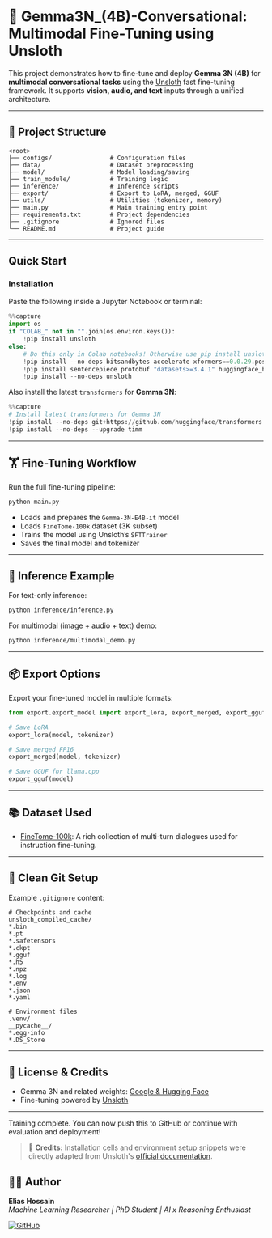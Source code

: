 # 🦙 Gemma3N_(4B)-Conversational: Multimodal Fine-Tuning using Unsloth

This project demonstrates how to fine-tune and deploy **Gemma 3N (4B)** for **multimodal conversational tasks** using the [Unsloth](https://github.com/unslothai/unsloth) fast fine-tuning framework. It supports **vision, audio, and text** inputs through a unified architecture.

---

## 📁 Project Structure

```text
<root>
├── configs/                # Configuration files
├── data/                   # Dataset preprocessing
├── model/                  # Model loading/saving
├── train_module/           # Training logic
├── inference/              # Inference scripts
├── export/                 # Export to LoRA, merged, GGUF
├── utils/                  # Utilities (tokenizer, memory)
├── main.py                 # Main training entry point
├── requirements.txt        # Project dependencies
├── .gitignore              # Ignored files
└── README.md               # Project guide
```

---

## Quick Start

### Installation
Paste the following inside a Jupyter Notebook or terminal:

```python
%%capture
import os
if "COLAB_" not in "".join(os.environ.keys()):
    !pip install unsloth
else:
    # Do this only in Colab notebooks! Otherwise use pip install unsloth
    !pip install --no-deps bitsandbytes accelerate xformers==0.0.29.post3 peft trl triton cut_cross_entropy unsloth_zoo
    !pip install sentencepiece protobuf "datasets>=3.4.1" huggingface_hub hf_transfer
    !pip install --no-deps unsloth
```

Also install the latest `transformers` for **Gemma 3N**:

```python
%%capture
# Install latest transformers for Gemma 3N
!pip install --no-deps git+https://github.com/huggingface/transformers.git
!pip install --no-deps --upgrade timm
```

---

## 🏋️ Fine-Tuning Workflow

Run the full fine-tuning pipeline:

```bash
python main.py
```

- Loads and prepares the `Gemma-3N-E4B-it` model
- Loads `FineTome-100k` dataset (3K subset)
- Trains the model using Unsloth’s `SFTTrainer`
- Saves the final model and tokenizer

---

## 🧪 Inference Example

For text-only inference:
```bash
python inference/inference.py
```

For multimodal (image + audio + text) demo:
```bash
python inference/multimodal_demo.py
```

---

## 📦 Export Options

Export your fine-tuned model in multiple formats:

```python
from export.export_model import export_lora, export_merged, export_gguf

# Save LoRA
export_lora(model, tokenizer)

# Save merged FP16
export_merged(model, tokenizer)

# Save GGUF for llama.cpp
export_gguf(model)
```

---

## 📚 Dataset Used

- [FineTome-100k](https://huggingface.co/datasets/mlabonne/FineTome-100k): A rich collection of multi-turn dialogues used for instruction fine-tuning.

---

## 🧼 Clean Git Setup

Example `.gitignore` content:
```gitignore
# Checkpoints and cache
unsloth_compiled_cache/
*.bin
*.pt
*.safetensors
*.ckpt
*.gguf
*.h5
*.npz
*.log
*.env
*.json
*.yaml

# Environment files
.venv/
__pycache__/
*.egg-info
*.DS_Store
```

---

## 🧠 License & Credits

- Gemma 3N and related weights: [Google & Hugging Face](https://huggingface.co/google/gemma)
- Fine-tuning powered by [Unsloth](https://github.com/unslothai/unsloth)

---

Training complete. You can now push this to GitHub or continue with evaluation and deployment!

> 📘 **Credits:** Installation cells and environment setup snippets were directly adapted from Unsloth's [official documentation](https://github.com/unslothai/unsloth#gemma-3n).

## 👨‍💼 Author

**Elias Hossain**  
_Machine Learning Researcher | PhD Student | AI x Reasoning Enthusiast_

[![GitHub](https://img.shields.io/badge/GitHub-EliasHossain001-blue?logo=github)](https://github.com/EliasHossain001)

